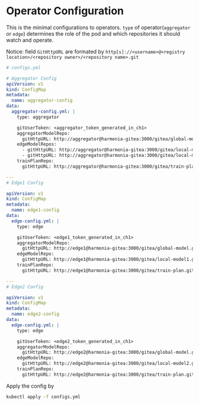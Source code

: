 # Operator Configuration

This is the minimal configurations to operators.
`type` of operator(`aggregator` or `edge`) determines the role of the pod and which repositories it should watch and operate.

Notice: field `GitHttpURL` are formated by `http[s]://<username>@<registry location>/<repository owner>/<repository name>.git`

```yml
# configs.yml

# Aggregator Config
apiVersion: v1
kind: ConfigMap
metadata:
  name: aggregator-config
data:
  aggregator-config.yml: |
    type: aggregator

    gitUserToken: <aggregator_token_generated_in_ch1>
    aggregatorModelRepo:
      gitHttpURL: http://aggregator@harmonia-gitea:3000/gitea/global-model.git
    edgeModelRepos:
      - gitHttpURL: http://aggregator@harmonia-gitea:3000/gitea/local-model1.git
      - gitHttpURL: http://aggregator@harmonia-gitea:3000/gitea/local-model2.git
    trainPlanRepo:
      gitHttpURL: http://aggregator@harmonia-gitea:3000/gitea/train-plan.git

---
# Edge1 Config

apiVersion: v1
kind: ConfigMap
metadata:
  name: edge1-config
data:
  edge-config.yml: |
    type: edge

    gitUserToken: <edge1_token_generated_in_ch1>
    aggregatorModelRepo:
      gitHttpURL: http://edge1@harmonia-gitea:3000/gitea/global-model.git
    edgeModelRepo:
      gitHttpURL: http://edge1@harmonia-gitea:3000/gitea/local-model1.git
    trainPlanRepo:
      gitHttpURL: http://edge1@harmonia-gitea:3000/gitea/train-plan.git

---
# Edge2 Config

apiVersion: v1
kind: ConfigMap
metadata:
  name: edge2-config
data:
  edge-config.yml: |
    type: edge

    gitUserToken: <edge2_token_generated_in_ch1>
    aggregatorModelRepo:
      gitHttpURL: http://edge2@harmonia-gitea:3000/gitea/global-model.git
    edgeModelRepo:
      gitHttpURL: http://edge2@harmonia-gitea:3000/gitea/local-model2.git
    trainPlanRepo:
      gitHttpURL: http://edge2@harmonia-gitea:3000/gitea/train-plan.git
```

Apply the config by
```bash
kubectl apply -f configs.yml
```